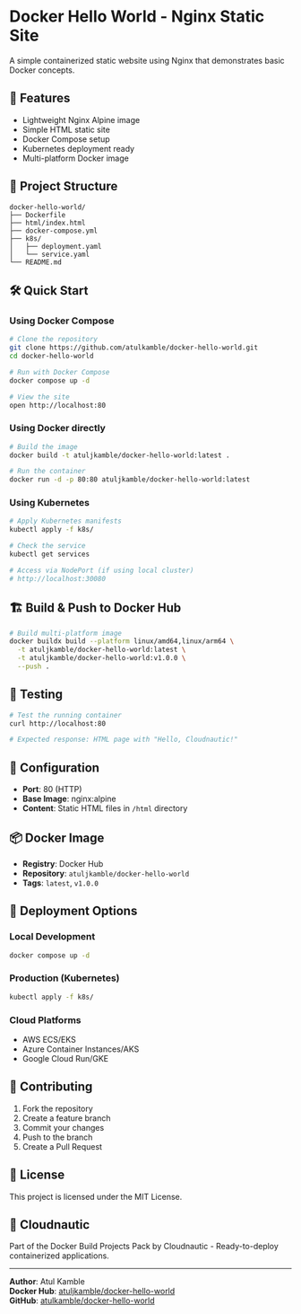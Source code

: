 # Docker Hello World - Nginx Static Site

A simple containerized static website using Nginx that demonstrates basic Docker concepts.

## 🚀 Features

- Lightweight Nginx Alpine image
- Simple HTML static site
- Docker Compose setup
- Kubernetes deployment ready
- Multi-platform Docker image

## 📁 Project Structure

```
docker-hello-world/
├── Dockerfile
├── html/index.html
├── docker-compose.yml
├── k8s/
│   ├── deployment.yaml
│   └── service.yaml
└── README.md
```

## 🛠️ Quick Start

### Using Docker Compose

```bash
# Clone the repository
git clone https://github.com/atulkamble/docker-hello-world.git
cd docker-hello-world

# Run with Docker Compose
docker compose up -d

# View the site
open http://localhost:80
```

### Using Docker directly

```bash
# Build the image
docker build -t atuljkamble/docker-hello-world:latest .

# Run the container
docker run -d -p 80:80 atuljkamble/docker-hello-world:latest
```

### Using Kubernetes

```bash
# Apply Kubernetes manifests
kubectl apply -f k8s/

# Check the service
kubectl get services

# Access via NodePort (if using local cluster)
# http://localhost:30080
```

## 🏗️ Build & Push to Docker Hub

```bash
# Build multi-platform image
docker buildx build --platform linux/amd64,linux/arm64 \
  -t atuljkamble/docker-hello-world:latest \
  -t atuljkamble/docker-hello-world:v1.0.0 \
  --push .
```

## 🧪 Testing

```bash
# Test the running container
curl http://localhost:80

# Expected response: HTML page with "Hello, Cloudnautic!"
```

## 🔧 Configuration

- **Port**: 80 (HTTP)
- **Base Image**: nginx:alpine
- **Content**: Static HTML files in `/html` directory

## 📦 Docker Image

- **Registry**: Docker Hub
- **Repository**: `atuljkamble/docker-hello-world`
- **Tags**: `latest`, `v1.0.0`

## 🚀 Deployment Options

### Local Development
```bash
docker compose up -d
```

### Production (Kubernetes)
```bash
kubectl apply -f k8s/
```

### Cloud Platforms
- AWS ECS/EKS
- Azure Container Instances/AKS
- Google Cloud Run/GKE

## 🤝 Contributing

1. Fork the repository
2. Create a feature branch
3. Commit your changes
4. Push to the branch
5. Create a Pull Request

## 📄 License

This project is licensed under the MIT License.

## 🌟 Cloudnautic

Part of the Docker Build Projects Pack by Cloudnautic - Ready-to-deploy containerized applications.

---

**Author**: Atul Kamble  
**Docker Hub**: [atuljkamble/docker-hello-world](https://hub.docker.com/r/atuljkamble/docker-hello-world)  
**GitHub**: [atulkamble/docker-hello-world](https://github.com/atulkamble/docker-hello-world)